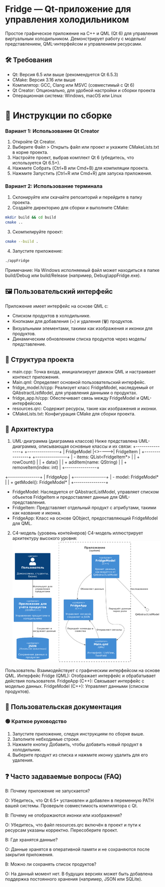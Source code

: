 # Fridge — Qt-приложение для управления холодильником
Простое графическое приложение на C++ и QML (Qt 6) для управления виртуальным холодильником. Демонстрирует работу с моделью/представлением, QML-интерфейсом и управлением ресурсами.
## 🛠️ Требования

- Qt: Версия 6.5 или выше (рекомендуется Qt 6.5.3)
- CMake: Версия 3.16 или выше
- Компилятор: GCC, Clang или MSVC (совместимый с Qt 6)
- Qt Creator: Опционально, для удобной настройки и сборки проекта
- Операционная система: Windows, macOS или Linux

# 🔧 Инструкции по сборке
### Вариант 1: Использование Qt Creator

1. Откройте Qt Creator.
2. Выберите Файл > Открыть файл или проект и укажите CMakeLists.txt в корне проекта.
3. Настройте проект, выбрав комплект Qt 6 (убедитесь, что используется Qt 6.5+).
4. Нажмите Собрать (Ctrl+B или Cmd+B) для компиляции проекта.
5. Нажмите Запустить (Ctrl+R или Cmd+R) для запуска приложения.

### Вариант 2: Использование терминала

1. Склонируйте или скачайте репозиторий и перейдите в папку проекта.
2. Создайте директорию для сборки и выполните CMake:
```bash
mkdir build && cd build
cmake ..
```
3. Скомпилируйте проект:
```bash
cmake --build .
```
4. Запустите приложение:
```bash
./appFridge
```

Примечание: На Windows исполняемый файл может находиться в папке build/Debug или build/Release (например, Debug\appFridge.exe).


## 🖼️ Пользовательский интерфейс
Приложение имеет интерфейс на основе QML с:
- Списком продуктов в холодильнике.
- Кнопками для добавления (+) и удаления (🗑) продуктов.
- Визуальными элементами, такими как изображения и иконки для продуктов.
- Динамическим обновлением списка продуктов через модель/представление.

## 📁 Структура проекта
- main.cpp: Точка входа, инициализирует движок QML и настраивает контекст приложения.
- Main.qml: Определяет основной пользовательский интерфейс.
- fridge_model.h/cpp: Реализует класс FridgeModel, наследуемый от QAbstractListModel, для управления данными о продуктах.
- fridge_app.h/cpp: Обеспечивает связь между FridgeModel и QML-интерфейсом.
- resources.qrc: Содержит ресурсы, такие как изображения и иконки.
- CMakeLists.txt: Конфигурация CMake для сборки проекта.

## 🧱 Архитектура
1. UML-диаграмма (диаграмма классов)
Ниже представлена UML-диаграмма, описывающая основные классы и их связи:
+----------------+       +----------------+
|   FridgeModel  |<>---->|   FridgeItem   |
+----------------+       +----------------+
| - items: QList<FridgeItem*>            |
| + rowCount()                           |
| + data()                               |
| + addItem(name: QString)               |
| + removeItem(index: int)               |
+----------------+

+----------------+
|   FridgeApp    |
+----------------+
| - model: FridgeModel* |
| + getModel(): FridgeModel* |
+----------------+


- FridgeModel: Наследуется от QAbstractListModel, управляет списком объектов FridgeItem и предоставляет данные для QML-представления.
- FridgeItem: Представляет отдельный продукт с атрибутами, такими как название и иконка.
- FridgeApp: Класс на основе QObject, предоставляющий FridgeModel для QML.

2. C4-модель (уровень контейнеров)
C4-модель иллюстрирует архитектуру высокого уровня:
![UML Диаграмма](docs/с4.png)


Пользователь: Взаимодействует с графическим интерфейсом на основе QML.
Интерфейс Fridge (QML): Отображает интерфейс и обрабатывает действия пользователя.
FridgeApp (C++): Связывает интерфейс с моделью данных.
FridgeModel (C++): Управляет данными (списком продуктов).

## 📘 Пользовательская документация
### 🟢 Краткое руководство
1. Запустите приложение, следуя инструкциям по сборке выше.
2. Заполните небходимые строки.
3. Нажмите кнопку Добавить, чтобы добавить новый продукт в холодильник.
4. Выберите продукт из списка и нажмите иконку удалить для его удаления.

## ❓ Часто задаваемые вопросы (FAQ)

В: Почему приложение не запускается?

О: Убедитесь, что Qt 6.5+ установлен и добавлен в переменную PATH вашей системы. Проверьте совместимость компилятора с Qt.

В: Почему не отображаются иконки или изображения?

О: Убедитесь, что файл resources.qrc включён в проект и пути к ресурсам указаны корректно. Пересоберите проект.

В: Где хранятся данные?

О: Данные хранятся в оперативной памяти и не сохраняются после закрытия приложения.

В: Можно ли сохранять список продуктов?

О: На данный момент нет. В будущих версиях может быть добавлена поддержка постоянного хранения (например, JSON или SQLite).


